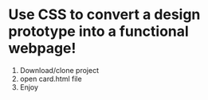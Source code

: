 # Use CSS to convert a design prototype into a functional webpage!

1. Download/clone project
2. open card.html file
3. Enjoy
